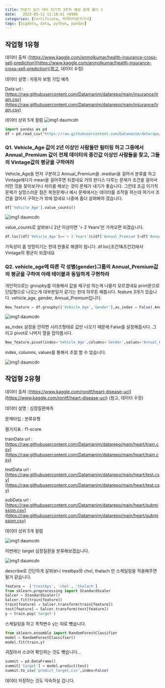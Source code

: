 ```yaml
---
title: 빅분기 실기 대비 이기적 3주차 예상 문제 풀이 1
date:   2022-05-12 11:10:41 +0900
categories: [Certificate, 빅데이터분석기사]
tags: [bigdata, data, python, pandas]
---
```


## 작업형 1유형

데이터 출처 :[https://www.kaggle.com/anmolkumar/health-insurance-cross-sell-prediction](https://www.kaggle.com/anmolkumar/health-insurance-cross-sell-prediction)(참고, 데이터 수정)

데이터 설명 : 자동차 보험 가입 예측

Data url : [https://raw.githubusercontent.com/Datamanim/datarepo/main/insurance/train.csv](https://raw.githubusercontent.com/Datamanim/datarepo/main/insurance/train.csv)


데이터 상위 5개 컬럼
![img1 daumcdn](https://user-images.githubusercontent.com/85277660/210366229-01c6bc46-f617-4ed3-80b9-8ab0a2ccde62.png)

```py
import pandas as pd
df = pd.read_csv("https://raw.githubusercontent.com/Datamanim/datarepo/main/insurance/train.csv")
```
### Q1. Vehicle_Age 값이 2년 이상인 사람들만 필터링 하고 그중에서 Annual_Premium 값이 전체 데이터의 중간값 이상인 사람들을 찾고, 그들의 Vintage값의 평균을 구하여라

Vehicle_Age을 먼저 구분하고 Annual_Premium을 .median을 걸어서 분류를 하고 Vintage에다가 mean을 걸어주면 되겠네요 거의 판다스 다루는 문제가 조건을 걸어서 어떤 것을 찾아보거나 처리를 해보는 것이 문제가 내기가 좋습니다. 그런데 조금 이기적 문제가 실망스러운 점은 복원문제나 예시 문제에서는 데이터를 조작을 하는데 여기서 조건을 걸어서 구하는거 밖에 없네요 나중에 좀더 살펴봐야 겠습니다.

```py
df['Vehicle_Age'].value_counts()
```

![img1 daumcdn](https://user-images.githubusercontent.com/85277660/210366295-0ea082c1-dd0b-4d94-b40c-ddd32f1205d0.png)

value_counts로 살펴보니 2년 이상이면 '> 2 Years'만 가져오면 되겠습니다. 

```py
df.loc[(df['Vehicle_Age']=='> 2 Years')&(df['Annual_Premium']>df['Annual_Premium'].median())].Vintage.mean()
```
가독성이 좀 엉망이기는 한데 한줄로 해결이 됩니다. df.loc[조건1&조건2]에서 Vintage의 평균이 되겠네요

 
### Q2. vehicle_age에 따른 각 성별(gender)그룹의 Annual_Premium값의 평균을 구하여 아래 테이블과 동일하게 구현하라

개인적으로는 groupby를 이용해서 값을 재구성 하는게 나올지 모르겠네요 print문으로 단답형으로 나오는게 대부분일거 같기는 한데 아무튼 해봅시다. feature 3개가 있습니다. vehicle_age, gender, Annual_Premium입니다.
```py
New_feature = df.groupby(['Vehicle_Age','Gender'],as_index = False).Annual_Premium.mean()
```

![img1 daumcdn](https://user-images.githubusercontent.com/85277660/210366402-b456d703-ec87-4048-bd86-8f624324f847.png)

as_index 설정을 안하면 시리즈형태로 값만 나오기 때문에 False를 설정해줍시다. 그리고 pivot로 나머지 열을 잡아봅시다.

```py
New_feature.pivot(index='Vehicle_Age',columns='Gender',values='Annual_Premium')
```

index, columns, values를 통해서 조절 할 수 있습니다.

![img1 daumcdn](https://user-images.githubusercontent.com/85277660/210366444-033edabc-da4b-4323-9397-0764c0c24fdc.png)

## 작업형 2유형

데이터 출처 :[https://www.kaggle.com/ronitf/heart-disease-uci](https://www.kaggle.com/ronitf/heart-disease-uci) (참고, 데이터 수정)

데이터 설명 : 심장질환예측

문제타입 : 분류유형

평가지표 : f1-score

trainData url : [https://raw.githubusercontent.com/Datamanim/datarepo/main/heart/train.csv](https://raw.githubusercontent.com/Datamanim/datarepo/main/heart/train.csv)

testData url : [https://raw.githubusercontent.com/Datamanim/datarepo/main/heart/test.csv](https://raw.githubusercontent.com/Datamanim/datarepo/main/heart/test.csv)

subData url : [https://raw.githubusercontent.com/Datamanim/datarepo/main/heart/submission.csv](https://raw.githubusercontent.com/Datamanim/datarepo/main/heart/submission.csv)


데이터 상위 5개 컬럼

![img1 daumcdn](https://user-images.githubusercontent.com/85277660/210366586-86c5c7e3-2bbe-4949-b4f3-3ddd379a49cf.png)

이번에는 target 심장질환을 분류해보겠습니다. 

![img1 daumcdn](https://user-images.githubusercontent.com/85277660/210366618-ece0c452-ddaa-4420-90ad-212add191a2e.png)

describe로 간단하게 살펴보니 trestbps와 chol, thalach 만 스케일링을 적용해주면 될거 같습니다. 

```py
feature =  ['trestbps', 'chol', 'thalach']
from sklearn.preprocessing import StandardScaler
Salcer = StandardScaler()
Salcer.fit(train[feature])
train[feature] = Salcer.transform(train[feature])
test[feature] = Salcer.transform(test[feature])
y = train.pop('target')
```
스케일링을 하고 목적변수 y는 따로 뺏습니다.

```py
from sklearn.ensemble import RandomForestClassifier
model = RandomForestClassifier()
model.fit(train,y)
```
귀찮아서 스코어 확인하는 것도 뺏습니다...

```py
summit = pd.DataFrame()
summit['target'] = model.predict(test)
summit.to_csv('predict_target.csv',index=False)
```
데이터 저장하는 것도 익숙하실 겁니다.